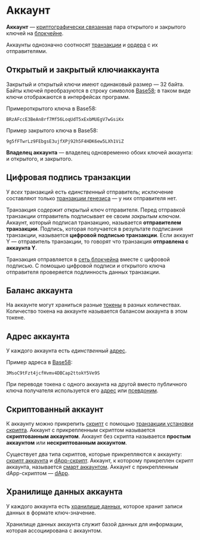# Аккаунт

**Аккаунт** — [криптографически связанная](https://ru.wikipedia.org/wiki/Криптосистема_с_открытым_ключом) пара открытого и закрытого ключей на [блокчейне](/blockchain/blockchain.md).

Аккаунты однозначно соотносят [транзакции](/blockchain/transaction.md) и [ордера](/blockchain/order.md) с их отправителями.

## Открытый и закрытый ключиаккаунта

Закрытый и открытый ключи имеют одинаковый размер — 32 байта. Байты ключей преобразуются в строку символов [Base58](https://ru.wikipedia.org/wiki/Base58); в таком виде ключи отображаются в интерфейсах программ.

Примероткрытого ключа в Base58:

```
BRzAFccE3BeAn8rf7Mf56LoqUdT5xExbMUEgV7wGsiKx
```

Пример закрытого ключа в Base58:

```
9g5fFTwrLz9FEbgsE3ujfXPj92h5F4HDK6ew5LXh1ViZ
```

**Владелец аккаунта** — владелец одновременно обоих ключей аккаунта: и открытого, и закрытого.



## Цифровая подпись транзакции

У _всех_ транзакций есть _единственный_ отправитель; исключение составляют только [транзакции генезиса](/blockchain/transaction-type/genesis-transaction.md) — у них отправителя нет.

Транзакция содержит _открытый ключ_ отправителя. Перед отправкой транзакции отправитель подписывает ее своим _закрытым ключом_. Аккаунт, который подписал транзакцию, называется **отправителем транзакции**. Подпись, которая получается в результате подписания транзакции, называется **цифровой подписью транзакции**. Если аккаунт Y — отправитель транзакции, то говорят что транзакция **отправлена с аккаунта Y**.

Транзакция отправляется в [сеть блокчейна](/blockchain/blockchain-network.md) вместе c цифровой подписью. С помощью цифровой подписи и открытого ключа отправителя проверяется подлинность данных транзакции.

## Баланс аккаунта

На аккаунте могут храниться разные [токены](/blockchain/token.md) в разных количествах. Количество токена на аккаунте называется балансом аккаунта в этом токене.

## Адрес аккаунта

У каждого аккаунта есть _единственный_ [адрес](/blockchain/address.md).

Пример адреса в [Base58](https://ru.wikipedia.org/wiki/Base58):

```
3MsoC9tFzt4jcfHvmv4DBCap2ttokY5Ve9S
```

При переводе токена с одного аккаунта на другой вместо публичного ключа получателя используется его [адрес](/blockchain/address.md) или [псевдоним](/blockchain/alias.md).



## Скриптованный аккаунт

К аккаунту можно прикрепить [скрипт](/ride/script.md) с помощью [транзакции установки скрипта](/blockchain/transaction-type/set-script-transaction.md). Аккаунт с прикрепленным скриптом называется **скриптованным аккаунтом**. Аккаунт без скрипта называется **простым аккаунтом** или **нескриптованным аккаунтом**.

Существует два типа скриптов, которые прикрепляются к аккаунту: [скрипт аккаунта](/ride/script/script-types/account-script.md) и [dApp-скрипт](/ride/script/script-types/dapp-script.md). Аккаунт, к которому прикреплен скрипт аккаунта, называется [смарт аккаунтом](/blockchain/account/smart-account.md). Аккаунт с прикрепленным dApp-скриптом — [dApp](/blockchain/account/dapp.md).



## Хранилище данных аккаунта

У каждого аккаунта есть [хранилище данных](/blockchain/account/account-data-storage.md), которое хранит записи данных в формате ключ-значение.

Хранилище данных аккаунта служит базой данных для информации, которая ассоциирована с аккаунтом.
